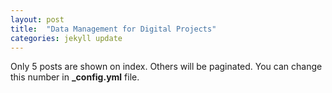 ```yaml
---
layout: post
title:  "Data Management for Digital Projects"
categories: jekyll update
---
```


Only 5 posts are shown on index. Others will be paginated. You can change this number in **_config.yml** file.
